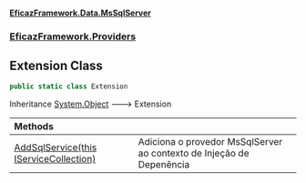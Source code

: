 #### [EficazFramework.Data.MsSqlServer](EficazFrameworkMsSqlDataProvider.md 'EficazFramework MsSql Data Provider')
### [EficazFramework.Providers](EficazFrameworkMsSqlDataProvider.md#EficazFramework.Providers 'EficazFramework.Providers')

## Extension Class

```csharp
public static class Extension
```

Inheritance [System.Object](https://docs.microsoft.com/en-us/dotnet/api/System.Object 'System.Object') &#129106; Extension

| Methods | |
| :--- | :--- |
| [AddSqlService(this IServiceCollection)](EficazFramework.Providers/Extension/AddSqlService(thisIServiceCollection).md 'EficazFramework.Providers.Extension.AddSqlService(this Microsoft.Extensions.DependencyInjection.IServiceCollection)') | Adiciona o provedor MsSqlServer ao contexto de Injeção de Depenência |
